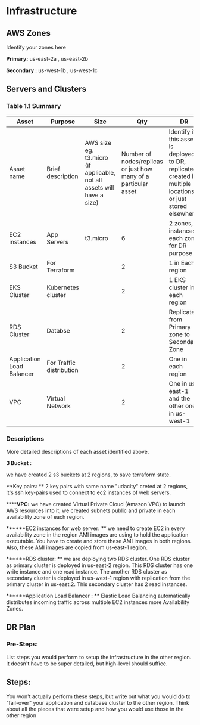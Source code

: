 # Infrastructure

## AWS Zones
Identify your zones here

**Primary:** us-east-2a , us-east-2b

**Secondary :** us-west-1b , us-west-1c

## Servers and Clusters

### Table 1.1 Summary
| Asset      | Purpose           | Size                                                                   | Qty                                                             | DR                                                                                                           |
|------------|-------------------|------------------------------------------------------------------------|-----------------------------------------------------------------|--------------------------------------------------------------------------------------------------------------|
| Asset name | Brief description | AWS size eg. t3.micro (if applicable, not all assets will have a size) | Number of nodes/replicas or just how many of a particular asset | Identify if this asset is deployed to DR, replicated, created in multiple locations or just stored elsewhere |
| EC2 instances |  App Servers  |     t3.micro                       |     6                               |    2 zones, 3 instances each zone for DR purpose                |
|S3 Bucket|  For Terraform |   |  2 |      1 in Each region  |
| EKS Cluster |  Kubernetes cluster |  | 2 | 1 EKS cluster in each region | 
| RDS Cluster | Databse |  | 2 | Replicated from Primary zone to Secondary Zone    |
| Application Load Balancer | For Traffic distribution |   | 2  | One in each region |
| VPC |  Virtual Network |   | 2  | One in us-east-1 and the other one in us-west-1 |

### Descriptions
More detailed descriptions of each asset identified above.

**3 Bucket :**

we have created 2 s3 buckets at 2 regions, to save terraform state.

**Key pairs: **
2 key pairs with same name "udacity" creted at 2 regions, it's ssh key-pairs used to connect to ec2 instances of web servers.

******VPC:** 
we have created Virtual Private Cloud (Amazon VPC) to launch AWS resources into it, we created subnets public and private in each availability zone of each region.


******EC2 instances for web server: **
we need to create EC2 in every availability zone in the region
AMI images are using to hold the application executable. You have to create and store these AMI images in both regions. Also, these AMI images are copied from us-east-1 region.

******RDS cluster: **
we are deploying two RDS cluster. One RDS cluster as primary cluster is deployed in us-east-2 region. This RDS cluster has one write instance and one read instance. The another RDS cluster as secondary cluster is deployed in us-west-1 region with replication from the primary cluster in us-east.2. This secondary cluster has 2 read instances.

******Application Load Balancer : **
Elastic Load Balancing automatically distributes incoming traffic across multiple EC2 instances more Availability Zones.


## DR Plan
### Pre-Steps:
List steps you would perform to setup the infrastructure in the other region. It doesn't have to be super detailed, but high-level should suffice.

## Steps:
You won't actually perform these steps, but write out what you would do to "fail-over" your application and database cluster to the other region. Think about all the pieces that were setup and how you would use those in the other region
